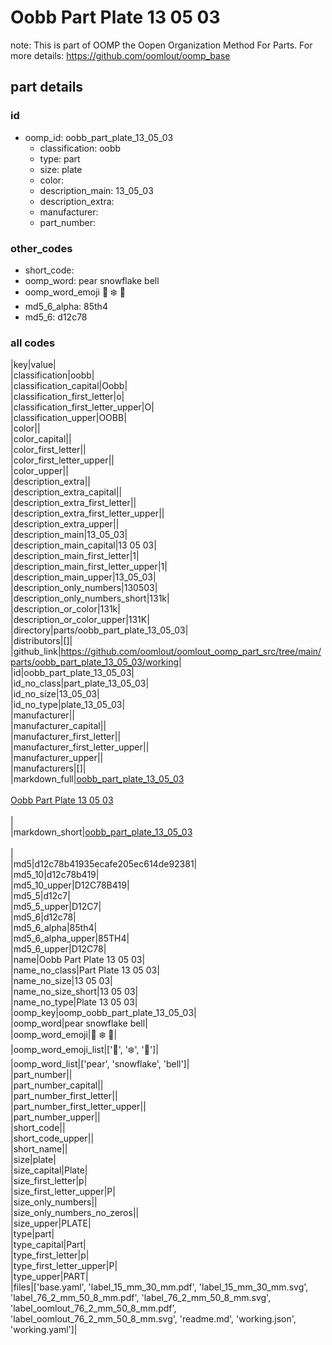 # Oobb Part Plate 13 05 03  

note: This is part of OOMP the Oopen Organization Method For Parts. For more details: https://github.com/oomlout/oomp_base

##  part details





### id
* oomp_id: oobb_part_plate_13_05_03
  * classification: oobb
  * type: part
  * size: plate
  * color: 
  * description_main: 13_05_03
  * description_extra: 
  * manufacturer: 
  * part_number: 

### other_codes
* short_code: 
* oomp_word: pear snowflake bell
* oomp_word_emoji :pear: :snowflake: :bell:
* md5_6_alpha: 85th4
* md5_6: d12c78

### all codes 
|key|value|  
|classification|oobb|  
|classification_capital|Oobb|  
|classification_first_letter|o|  
|classification_first_letter_upper|O|  
|classification_upper|OOBB|  
|color||  
|color_capital||  
|color_first_letter||  
|color_first_letter_upper||  
|color_upper||  
|description_extra||  
|description_extra_capital||  
|description_extra_first_letter||  
|description_extra_first_letter_upper||  
|description_extra_upper||  
|description_main|13_05_03|  
|description_main_capital|13 05 03|  
|description_main_first_letter|1|  
|description_main_first_letter_upper|1|  
|description_main_upper|13_05_03|  
|description_only_numbers|130503|  
|description_only_numbers_short|131k|  
|description_or_color|131k|  
|description_or_color_upper|131K|  
|directory|parts/oobb_part_plate_13_05_03|  
|distributors|[]|  
|github_link|https://github.com/oomlout/oomlout_oomp_part_src/tree/main/parts/oobb_part_plate_13_05_03/working|  
|id|oobb_part_plate_13_05_03|  
|id_no_class|part_plate_13_05_03|  
|id_no_size|13_05_03|  
|id_no_type|plate_13_05_03|  
|manufacturer||  
|manufacturer_capital||  
|manufacturer_first_letter||  
|manufacturer_first_letter_upper||  
|manufacturer_upper||  
|manufacturers|[]|  
|markdown_full|[oobb_part_plate_13_05_03](https://github.com/oomlout/oomlout_oomp_part_src/tree/main/parts/oobb_part_plate_13_05_03/working)<br>[](https://github.com/oomlout/oomlout_oomp_part_src/tree/main/parts/oobb_part_plate_13_05_03/working)<br>[Oobb Part Plate 13 05 03](https://github.com/oomlout/oomlout_oomp_part_src/tree/main/parts/oobb_part_plate_13_05_03/working)<br><br>|  
|markdown_short|[oobb_part_plate_13_05_03](https://github.com/oomlout/oomlout_oomp_part_src/tree/main/parts/oobb_part_plate_13_05_03/working)<br><br>|  
|md5|d12c78b41935ecafe205ec614de92381|  
|md5_10|d12c78b419|  
|md5_10_upper|D12C78B419|  
|md5_5|d12c7|  
|md5_5_upper|D12C7|  
|md5_6|d12c78|  
|md5_6_alpha|85th4|  
|md5_6_alpha_upper|85TH4|  
|md5_6_upper|D12C78|  
|name|Oobb Part Plate 13 05 03|  
|name_no_class|Part Plate 13 05 03|  
|name_no_size|13 05 03|  
|name_no_size_short|13 05 03|  
|name_no_type|Plate 13 05 03|  
|oomp_key|oomp_oobb_part_plate_13_05_03|  
|oomp_word|pear snowflake bell|  
|oomp_word_emoji|:pear: :snowflake: :bell:|  
|oomp_word_emoji_list|[':pear:', ':snowflake:', ':bell:']|  
|oomp_word_list|['pear', 'snowflake', 'bell']|  
|part_number||  
|part_number_capital||  
|part_number_first_letter||  
|part_number_first_letter_upper||  
|part_number_upper||  
|short_code||  
|short_code_upper||  
|short_name||  
|size|plate|  
|size_capital|Plate|  
|size_first_letter|p|  
|size_first_letter_upper|P|  
|size_only_numbers||  
|size_only_numbers_no_zeros||  
|size_upper|PLATE|  
|type|part|  
|type_capital|Part|  
|type_first_letter|p|  
|type_first_letter_upper|P|  
|type_upper|PART|  
|files|['base.yaml', 'label_15_mm_30_mm.pdf', 'label_15_mm_30_mm.svg', 'label_76_2_mm_50_8_mm.pdf', 'label_76_2_mm_50_8_mm.svg', 'label_oomlout_76_2_mm_50_8_mm.pdf', 'label_oomlout_76_2_mm_50_8_mm.svg', 'readme.md', 'working.json', 'working.yaml']|  
